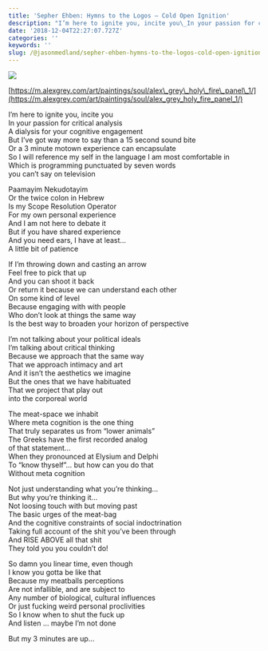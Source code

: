 ```yaml
---
title: 'Sepher Ehben: Hymns to the Logos — Cold Open Ignition'
description: "I’m here to ignite you, incite you\_In your passion for critical analysis\_A dialysis for your cognitive engagement\_But I’ve got way more…"
date: '2018-12-04T22:27:07.727Z'
categories: ''
keywords: ''
slug: /@jasonmedland/sepher-ehben-hymns-to-the-logos-cold-open-ignition-68e7955486b1
---
```


![](https://cdn-images-1.medium.com/max/800/1*qNJ4Ap9ag0UwVNMwbZTfJQ.png)

[https://m.alexgrey.com/art/paintings/soul/alex\_grey\_holy\_fire\_panel\_1/](https://m.alexgrey.com/art/paintings/soul/alex_grey_holy_fire_panel_1/)

I’m here to ignite you, incite you   
In your passion for critical analysis   
A dialysis for your cognitive engagement   
But I’ve got way more to say than a 15 second sound bite  
Or a 3 minute motown experience can encapsulate  
So I will reference my self in the language I am most comfortable in  
Which is programming punctuated by seven words   
you can’t say on television

Paamayim Nekudotayim   
Or the twice colon in Hebrew  
Is my Scope Resolution Operator  
For my own personal experience   
And I am not here to debate it  
But if you have shared experience   
And you need ears, I have at least…  
A little bit of patience

If I’m throwing down and casting an arrow   
Feel free to pick that up   
And you can shoot it back  
Or return it because we can understand each other  
On some kind of level   
Because engaging with with people  
Who don’t look at things the same way  
Is the best way to broaden your horizon of perspective

I’m not talking about your political ideals  
I’m talking about critical thinking   
Because we approach that the same way   
That we approach intimacy and art   
And it isn’t the aesthetics we imagine   
But the ones that we have habituated   
That we project that play out   
into the corporeal world

The meat-space we inhabit   
Where meta cognition is the one thing   
That truly separates us from “lower animals”  
The Greeks have the first recorded analog   
of that statement…  
When they pronounced at Elysium and Delphi   
To “know thyself”… but how can you do that   
Without meta cognition

Not just understanding what you’re thinking…  
But why you’re thinking it…  
Not loosing touch with but moving past   
The basic urges of the meat-bag   
And the cognitive constraints of social indoctrination   
Taking full account of the shit you’ve been through   
And RISE ABOVE all that shit   
They told you you couldn’t do!

So damn you linear time, even though   
I know you gotta be like that  
Because my meatballs perceptions   
Are not infallible, and are subject to  
Any number of biological, cultural influences  
Or just fucking weird personal proclivities   
So I know when to shut the fuck up   
And listen … maybe I’m not done

But my 3 minutes are up…